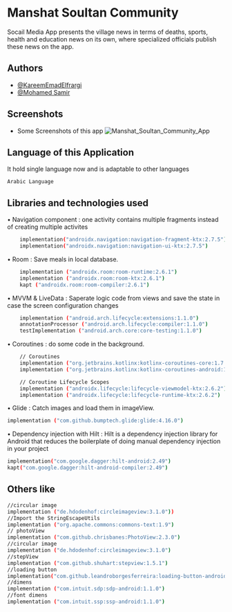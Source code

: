 
# Manshat Soultan Community

Socail Media App presents the village news in terms of deaths, sports, health and education news on its own, where specialized officials publish these news on the app.

## Authors

- [@KareemEmadElfrargi](https://github.com/KareemEmadElfrargi)
- [@Mohamed Samir](https://github.com/Mohamed-samir03) 

## Screenshots
- Some Screenshots of this app
![Manshat_Soultan_Community_App](https://github.com/KareemEmadElfrargi/Manshat_Soultan_Community_App/assets/148908216/3762c1eb-8d3f-4f48-ab05-6f87e6a94205)

## Language of this Application

It hold single language now and is adaptable to other languages

`Arabic Language`

## Libraries and technologies used

• Navigation component : one activity contains multiple fragments  instead of creating multiple activites
```bash
    implementation("androidx.navigation:navigation-fragment-ktx:2.7.5")
    implementation("androidx.navigation:navigation-ui-ktx:2.7.5")
```
 • Room : Save meals in local database.
```bash
    implementation ("androidx.room:room-runtime:2.6.1")
    implementation ("androidx.room:room-ktx:2.6.1")
    kapt ("androidx.room:room-compiler:2.6.1")
```   
 • MVVM & LiveData : Saperate logic code from views and save the state in case the screen configuration changes
```bash
    implementation ("android.arch.lifecycle:extensions:1.1.0")
    annotationProcessor ("android.arch.lifecycle:compiler:1.1.0")
    testImplementation ("android.arch.core:core-testing:1.1.0")
```   
 • Coroutines : do some code in the background.
```bash
    // Coroutines
    implementation ("org.jetbrains.kotlinx:kotlinx-coroutines-core:1.7.1")
    implementation ("org.jetbrains.kotlinx:kotlinx-coroutines-android:1.7.1")

    // Coroutine Lifecycle Scopes
    implementation ("androidx.lifecycle:lifecycle-viewmodel-ktx:2.6.2")
    implementation ("androidx.lifecycle:lifecycle-runtime-ktx:2.6.2")

```   
 • Glide : Catch images and load them in imageView.
```bash
implementation ("com.github.bumptech.glide:glide:4.16.0")
```   
 • Dependency injection with Hilt : Hilt is a dependency injection library for Android that reduces the boilerplate of doing manual dependency injection in your project
```bash
implementation("com.google.dagger:hilt-android:2.49")
kapt("com.google.dagger:hilt-android-compiler:2.49")
```
## Others like 

```bash
//circular image
implementation ("de.hdodenhof:circleimageview:3.1.0"))
//Import the StringEscapeUtils
implementation ("org.apache.commons:commons-text:1.9")
// photoView
implementation ("com.github.chrisbanes:PhotoView:2.3.0")
//circular image
implementation ("de.hdodenhof:circleimageview:3.1.0")
//stepView
implementation ("com.github.shuhart:stepview:1.5.1")
//loading button
implementation("com.github.leandroborgesferreira:loading-button-android:2.3.0")
//dimens
implementation ("com.intuit.sdp:sdp-android:1.1.0")
//font dimens
implementation ("com.intuit.ssp:ssp-android:1.1.0")
```

